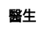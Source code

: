 ---
title: 醫生
layout: dream_interpretation/kind_single
description: 解夢 - 人物 - 醫生.
js: []
css: ["css/luck/dream_interpretation/dream_interpretation.css"]
---
